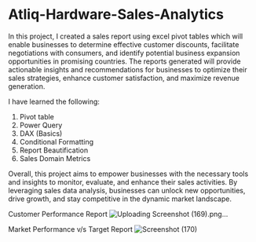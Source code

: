 # Atliq-Hardware-Sales-Analytics

In this project, I created a sales report using excel pivot tables which will enable businesses to determine effective customer discounts, facilitate negotiations with consumers, and identify potential business expansion opportunities in promising countries. The reports generated will provide actionable insights and recommendations for businesses to optimize their sales strategies, enhance customer satisfaction, and maximize revenue generation.

I have learned the following:

1. Pivot table
2. Power Query
3. DAX (Basics)
4. Conditional Formatting
5. Report Beautification
6. Sales Domain Metrics

Overall, this project aims to empower businesses with the necessary tools and insights to monitor, evaluate, and enhance their sales activities. By leveraging sales data analysis, businesses can unlock new opportunities, drive growth, and stay competitive in the dynamic market landscape.

Customer Performance Report
![Uploading Screenshot (169).png…]()

Market Performance v/s Target Report
![Screenshot (170)](https://github.com/ridhi0228/Atliq-Hardware-Sales-Analytics/assets/132190698/4a6372d7-5054-47d7-84aa-3a100f22d00e)

